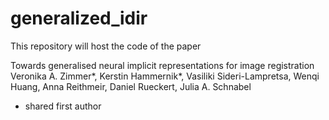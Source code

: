 # generalized_idir

This repository will host the code of the paper

Towards generalised neural implicit representations for image registration
Veronika A. Zimmer*, Kerstin Hammernik*, Vasiliki Sideri-Lampretsa, Wenqi Huang, Anna Reithmeir, Daniel Rueckert, Julia A. Schnabel

* shared first author
